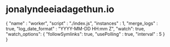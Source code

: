# jonalyndeeiadagethun.io
{
      "name"        : "worker",
      "script"      : "./index.js",
      "instances"   : 1,
      "merge_logs"  : true,
      "log_date_format" : "YYYY-MM-DD HH:mm Z",
      "watch": true,
      "watch_options": {
        "followSymlinks": true,
        "usePolling"   : true,
        "interval"    : 5
      }
    }

